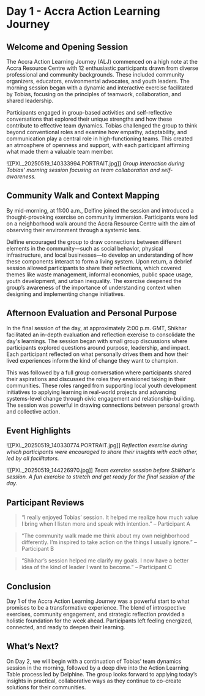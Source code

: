 # Day 1 - Accra Action Learning Journey

## Welcome and Opening Session

The Accra Action Learning Journey (ALJ) commenced on a high note at the Accra Resource Centre with 12 enthusiastic participants drawn from diverse professional and community backgrounds. These included community organizers, educators, environmental advocates, and youth leaders. The morning session began with a dynamic and interactive exercise facilitated by Tobias, focusing on the principles of teamwork, collaboration, and shared leadership. 

Participants engaged in group-based activities and self-reflective conversations that explored their unique strengths and how these contribute to effective team dynamics. Tobias challenged the group to think beyond conventional roles and examine how empathy, adaptability, and communication play a central role in high-functioning teams. This created an atmosphere of openness and support, with each participant affirming what made them a valuable team member.

![[PXL_20250519_140333994.PORTRAIT.jpg]]
*Group interaction during Tobias' morning session focusing on team collaboration and self-awareness.*

## Community Walk and Context Mapping

By mid-morning, at 11:00 a.m., Delfine joined the session and introduced a thought-provoking exercise on community immersion. Participants were led on a neighborhood walk around the Accra Resource Centre with the aim of observing their environment through a systemic lens. 

Delfine encouraged the group to draw connections between different elements in the community—such as social behavior, physical infrastructure, and local businesses—to develop an understanding of how these components interact to form a living system. Upon return, a debrief session allowed participants to share their reflections, which covered themes like waste management, informal economies, public space usage, youth development, and urban inequality. The exercise deepened the group’s awareness of the importance of understanding context when designing and implementing change initiatives.

## Afternoon Evaluation and Personal Purpose

In the final session of the day, at approximately 2:00 p.m. GMT, Shikhar facilitated an in-depth evaluation and reflection exercise to consolidate the day's learnings. The session began with small group discussions where participants explored questions around purpose, leadership, and impact. Each participant reflected on what personally drives them and how their lived experiences inform the kind of change they want to champion.

This was followed by a full group conversation where participants shared their aspirations and discussed the roles they envisioned taking in their communities. These roles ranged from supporting local youth development initiatives to applying learning in real-world projects and advancing systems-level change through civic engagement and relationship-building. The session was powerful in drawing connections between personal growth and collective action.

## Event Highlights

![[PXL_20250519_140330774.PORTRAIT.jpg]]
*Reflection exercise during which participants were encouraged to share their insights with each other, led by all facilitators.*

![[PXL_20250519_144226970.jpg]]
*Team exercise session before Shikhar's session. A fun exercise to stretch and get ready for the final session of the day.*

## Participant Reviews

> “I really enjoyed Tobias’ session. It helped me realize how much value I bring when I listen more and speak with intention.” – Participant A

> “The community walk made me think about my own neighborhood differently. I’m inspired to take action on the things I usually ignore.” – Participant B

> “Shikhar’s session helped me clarify my goals. I now have a better idea of the kind of leader I want to become.” – Participant C

## Conclusion

Day 1 of the Accra Action Learning Journey was a powerful start to what promises to be a transformative experience. The blend of introspective exercises, community engagement, and strategic reflection provided a holistic foundation for the week ahead. Participants left feeling energized, connected, and ready to deepen their learning.

## What’s Next?

On Day 2, we will begin with a continuation of Tobias’ team dynamics session in the morning, followed by a deep dive into the Action Learning Table process led by Delphine. The group looks forward to applying today’s insights in practical, collaborative ways as they continue to co-create solutions for their communities.
